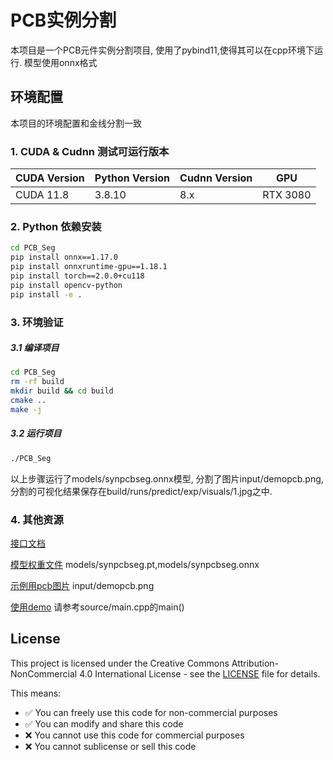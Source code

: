# PCB实例分割
本项目是一个PCB元件实例分割项目, 使用了pybind11,使得其可以在cpp环境下运行. 
模型使用onnx格式

## 环境配置
本项目的环境配置和金线分割一致
### 1. CUDA & Cudnn 测试可运行版本
| CUDA Version | Python Version | Cudnn Version | GPU      |
| ------------ | -------------- | ------------- | -------- |
| CUDA 11.8    | 3.8.10         | 8.x           | RTX 3080 |


### 2. Python 依赖安装
```bash
cd PCB_Seg
pip install onnx==1.17.0
pip install onnxruntime-gpu==1.18.1
pip install torch==2.0.0+cu118
pip install opencv-python
pip install -e .
```

### 3. 环境验证

##### 3.1 编译项目
```bash
cd PCB_Seg
rm -rf build  
mkdir build && cd build
cmake ..
make -j
```

##### 3.2 运行项目
```bash
./PCB_Seg
```
以上步骤运行了models/synpcbseg.onnx模型, 分割了图片input/demopcb.png, 分割的可视化结果保存在build/runs/predict/exp/visuals/1.jpg之中.

### 4. 其他资源
[接口文档](docs/api.md)

[模型权重文件](models/)
models/synpcbseg.pt,models/synpcbseg.onnx

[示例用pcb图片](input/demopcb.png)
input/demopcb.png


[使用demo](source/main.cpp)
请参考source/main.cpp的main()



## License

This project is licensed under the Creative Commons Attribution-NonCommercial 4.0 International License - see the [LICENSE](LICENSE) file for details.

This means:
- ✅ You can freely use this code for non-commercial purposes
- ✅ You can modify and share this code
- ❌ You cannot use this code for commercial purposes
- ❌ You cannot sublicense or sell this code

